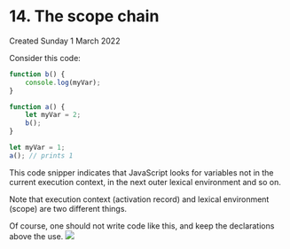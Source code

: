 # 14. The scope chain
Created Sunday 1 March 2022

Consider this code:
```js
function b() {
	console.log(myVar);
}

function a() {
	let myVar = 2;
	b();
}

let myVar = 1;
a(); // prints 1
```

This code snipper indicates that JavaScript looks for variables not in the current execution context, in the next outer lexical environment and so on.

Note that execution context (activation record) and lexical environment (scope) are two different things.

Of course, one should not write code like this, and keep the declarations above the use.
![](Pasted%20image%2020220302174007.png)